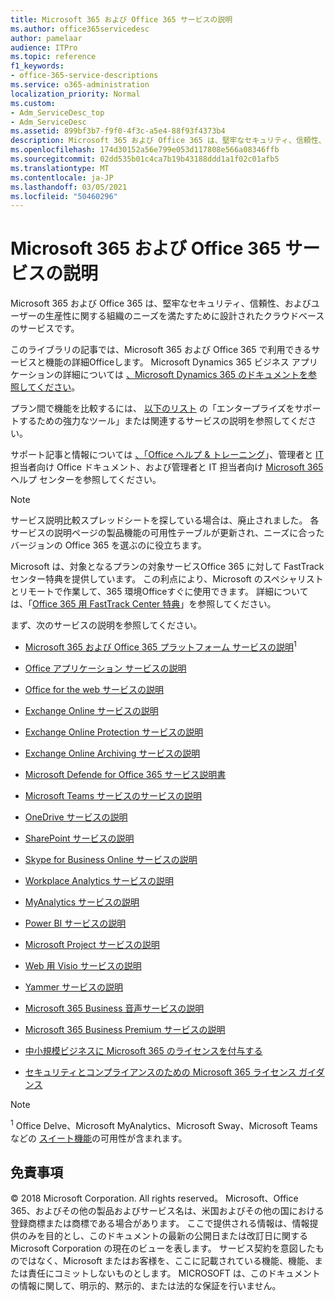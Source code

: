 ```yaml
---
title: Microsoft 365 および Office 365 サービスの説明
ms.author: office365servicedesc
author: pamelaar
audience: ITPro
ms.topic: reference
f1_keywords:
- office-365-service-descriptions
ms.service: o365-administration
localization_priority: Normal
ms.custom:
- Adm_ServiceDesc_top
- Adm_ServiceDesc
ms.assetid: 899bf3b7-f9f0-4f3c-a5e4-88f93f4373b4
description: Microsoft 365 および Office 365 は、堅牢なセキュリティ、信頼性、およびユーザーの生産性に関する組織のニーズを満たすために設計されたクラウドベースのサービスです。
ms.openlocfilehash: 174d30152a56e799e053d117808e566a08346ffb
ms.sourcegitcommit: 02dd535b01c4ca7b19b43188ddd1a1f02c01afb5
ms.translationtype: MT
ms.contentlocale: ja-JP
ms.lasthandoff: 03/05/2021
ms.locfileid: "50460296"
---
```

# <a name="microsoft-365-and-office-365-service-descriptions"></a>Microsoft 365 および Office 365 サービスの説明 

Microsoft 365 および Office 365 は、堅牢なセキュリティ、信頼性、およびユーザーの生産性に関する組織のニーズを満たすために設計されたクラウドベースのサービスです。 
  
このライブラリの記事では、Microsoft 365 および Office 365 で利用できるサービスと機能の詳細Officeします。 Microsoft Dynamics 365 ビジネス アプリケーションの詳細については [、Microsoft Dynamics 365 のドキュメントを参照してください](https://docs.microsoft.com/dynamics365/)。

プラン間で機能を比較するには、 [以下のリスト](https://go.microsoft.com/fwlink/?LinkID=799177&amp;clcid=0x409) の「エンタープライズをサポートするための強力なツール」または関連するサービスの説明を参照してください。 
  
サポート記事と情報については [、「Office ヘルプ & トレーニング](https://support.office.com/)」、管理者と [IT](https://docs.microsoft.com/office/)担当者向け Office ドキュメント、および管理者と IT 担当者向け [Microsoft 365](https://docs.microsoft.com/microsoft-365/)ヘルプ センターを参照してください。
  
> [!NOTE]
> サービス説明比較スプレッドシートを探している場合は、廃止されました。 各サービスの説明ページの製品機能の可用性テーブルが更新され、ニーズに合ったバージョンの Office 365 を選ぶのに役立ちます。 
  
Microsoft は、対象となるプランの対象サービスOffice 365 に対して FastTrack センター特典を提供しています。 この利点により、Microsoft のスペシャリストとリモートで作業して、365 環境Officeすぐに使用できます。 詳細については、「[Office 365 用 FastTrack Center 特典](https://docs.microsoft.com/fasttrack/O365-fasttrack-benefit-for-office-365)」を参照してください。
  
まず、次のサービスの説明を参照してください。
  
- [Microsoft 365 および Office 365 プラットフォーム サービスの説明](office-365-platform-service-description/office-365-platform-service-description.md)<sup>1</sup>

- [Office アプリケーション サービスの説明](office-applications-service-description/office-applications-service-description.md)

- [Office for the web サービスの説明](office-online-service-description/office-online-service-description.md)

- [Exchange Online サービスの説明](exchange-online-service-description/exchange-online-service-description.md)

- [Exchange Online Protection サービスの説明](exchange-online-protection-service-description/exchange-online-protection-service-description.md)

- [Exchange Online Archiving サービスの説明](exchange-online-archiving-service-description/exchange-online-archiving-service-description.md)

- [Microsoft Defende for Office 365 サービス説明書](office-365-advanced-threat-protection-service-description.md)

- [Microsoft Teams サービスのサービスの説明](teams-service-description.md)

- [OneDrive サービスの説明](onedrive-for-business-service-description.md)

- [SharePoint サービスの説明](sharepoint-online-service-description/sharepoint-online-service-description.md)

- [Skype for Business Online サービスの説明](skype-for-business-online-service-description/skype-for-business-online-service-description.md)

- [Workplace Analytics サービスの説明](workplace-analytics-service-description.md)

- [MyAnalytics サービスの説明](mya-service-description.md)

- [Power BI サービスの説明](power-bi-service-description.md)

- [Microsoft Project サービスの説明](project-online-service-description/project-online-service-description.md)

- [Web 用 Visio サービスの説明](visio-online-service-description/visio-online-service-description.md)

- [Yammer サービスの説明](yammer-service-description/yammer-service-description.md)

- [Microsoft 365 Business 音声サービスの説明](microsoft-365-business-voice-service-description.md)

- [Microsoft 365 Business Premium サービスの説明](microsoft-365-service-descriptions/microsoft-365-business-service-description.md)

- [中小規模ビジネスに Microsoft 365 のライセンスを付与する](microsoft-365-service-descriptions/licensing-microsoft-365-in-smb.md)

- [セキュリティとコンプライアンスのための Microsoft 365 ライセンス ガイダンス](microsoft-365-service-descriptions/microsoft-365-tenantlevel-services-licensing-guidance/microsoft-365-security-compliance-licensing-guidance.md)


> [!NOTE]
> <sup>1</sup> Office Delve、Microsoft MyAnalytics、Microsoft Sway、Microsoft Teams などの [スイート機能](https://docs.microsoft.com/office365/servicedescriptions/office-365-platform-service-description/office-365-suite-features)の可用性が含まれます。
  
## <a name="disclaimer"></a>免責事項

&copy; 2018 Microsoft Corporation. All rights reserved。 Microsoft、Office 365、およびその他の製品およびサービス名は、米国およびその他の国における登録商標または商標である場合があります。 ここで提供される情報は、情報提供のみを目的とし、このドキュメントの最新の公開日または改訂日に関する Microsoft Corporation の現在のビューを表します。 サービス契約を意図したものではなく、Microsoft またはお客様を、ここに記載されている機能、機能、または責任にコミットしないものとします。 MICROSOFT は、このドキュメントの情報に関して、明示的、黙示的、または法的な保証を行いません。
 